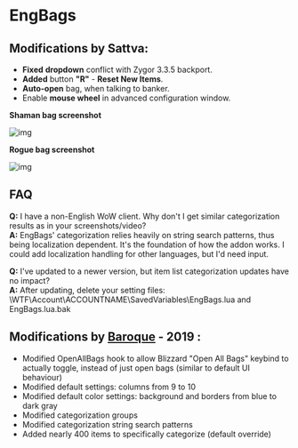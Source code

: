 # EngBags

## Modifications by Sattva: <br>
- **Fixed** **dropdown** conflict with Zygor 3.3.5 backport.<br>
- **Added** button **"R"** - **Reset New Items**.<br>
- **Auto-open** bag, when talking to banker.<br>
- Enable **mouse wheel** in advanced configuration window.


**Shaman bag screenshot**

![img](https://imgur.com/zQmKP6A.jpg)

**Rogue bag screenshot**

![img](https://imgur.com/JzpVMVG.jpg)


## FAQ

**Q:** I have a non-English WoW client. Why don't I get similar categorization results as in your screenshots/video?<br>
**A:** EngBags' categorization relies heavily on string search patterns, thus being localization dependent. It's the foundation of how the addon works. I could add localization handling for other languages, but I'd need input.

**Q:** I've updated to a newer version, but item list categorization updates have no impact?<br>
**A:** After updating, delete your setting files: \WTF\Account\ACCOUNTNAME\SavedVariables\EngBags.lua and EngBags.lua.bak


## Modifications by [Baroque](https://github.com/Brqje) - 2019 :

- Modified OpenAllBags hook to allow Blizzard "Open All Bags" keybind to actually toggle, instead of just open bags (similar to default UI behaviour)
- Modified default settings: columns from 9 to 10
- Modified default color settings: background and borders from blue to dark gray
- Modified categorization groups
- Modified categorization string search patterns
- Added nearly 400 items to specifically categorize (default override)

